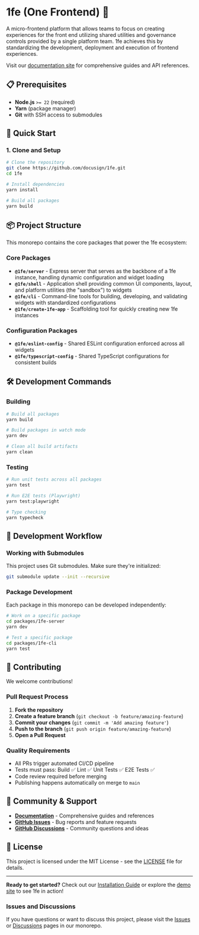 # 1fe (One Frontend) 🚀

A micro-frontend platform that allows teams to focus on creating experiences for the front end utilizing shared utilities and governance controls provided by a single platform team. 1fe achieves this by standardizing the development, deployment and execution of frontend experiences.

Visit our [documentation site](https://1fe.com/start-here/) for comprehensive guides and API references.

## 📋 Prerequisites

- **Node.js** `>= 22` (required)
- **Yarn** (package manager)
- **Git** with SSH access to submodules

## 🚀 Quick Start

### 1. Clone and Setup

```bash
# Clone the repository
git clone https://github.com/docusign/1fe.git
cd 1fe

# Install dependencies
yarn install

# Build all packages
yarn build
```

## 📦 Project Structure

This monorepo contains the core packages that power the 1fe ecosystem:

### Core Packages

- **`@1fe/server`** - Express server that serves as the backbone of a 1fe instance, handling dynamic configuration and widget loading
- **`@1fe/shell`** - Application shell providing common UI components, layout, and platform utilities (the "sandbox") to widgets
- **`@1fe/cli`** - Command-line tools for building, developing, and validating widgets with standardized configurations
- **`@1fe/create-1fe-app`** - Scaffolding tool for quickly creating new 1fe instances

### Configuration Packages

- **`@1fe/eslint-config`** - Shared ESLint configuration enforced across all widgets
- **`@1fe/typescript-config`** - Shared TypeScript configurations for consistent builds

## 🛠️ Development Commands

### Building

```bash
# Build all packages
yarn build

# Build packages in watch mode
yarn dev

# Clean all build artifacts
yarn clean
```

### Testing

```bash
# Run unit tests across all packages
yarn test

# Run E2E tests (Playwright)
yarn test:playwright

# Type checking
yarn typecheck
```

## 📖 Development Workflow

### Working with Submodules

This project uses Git submodules. Make sure they're initialized:

```bash
git submodule update --init --recursive
```

### Package Development

Each package in this monorepo can be developed independently:

```bash
# Work on a specific package
cd packages/1fe-server
yarn dev

# Test a specific package
cd packages/1fe-cli
yarn test
```

## 🤝 Contributing

We welcome contributions!

### Pull Request Process

1. **Fork the repository**
2. **Create a feature branch** (`git checkout -b feature/amazing-feature`)
3. **Commit your changes** (`git commit -m 'Add amazing feature'`)
4. **Push to the branch** (`git push origin feature/amazing-feature`)
5. **Open a Pull Request**

### Quality Requirements

- All PRs trigger automated CI/CD pipeline
- Tests must pass: Build ✅ Lint ✅ Unit Tests ✅ E2E Tests ✅
- Code review required before merging
- Publishing happens automatically on merge to `main`

## 💬 Community & Support

- **[Documentation](https://1fe.com/start-here/)** - Comprehensive guides and references
- **[GitHub Issues](https://github.com/docusign/1fe/discussions)** - Bug reports and feature requests
- **[GitHub Discussions](https://github.com/docusign/1fe/discussions)** - Community questions and ideas

## 📄 License

This project is licensed under the MIT License - see the [LICENSE](LICENSE) file for details.

---

**Ready to get started?** Check out our [Installation Guide](https://1fe.com/getting-started/installation) or explore the [demo site](https://demo.1fe.com) to see 1fe in action!

### Issues and Discussions

If you have questions or want to discuss this project, please visit the [Issues](https://github.com/docusign/1fe/issues) or [Discussions](https://github.com/docusign/1fe/discussions) pages in our monorepo.

